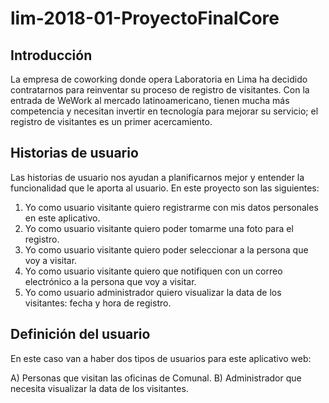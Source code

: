 # lim-2018-01-ProyectoFinalCore

## Introducción

La empresa de coworking donde opera Laboratoria en Lima ha decidido contratarnos para reinventar su proceso de registro de visitantes. Con la entrada de WeWork al mercado latinoamericano, tienen mucha más competencia y necesitan invertir en tecnología para mejorar su servicio; el registro de visitantes es un primer acercamiento. 

## Historias de usuario

Las historias de usuario nos ayudan a planificarnos mejor y entender la funcionalidad que le aporta al usuario. En este proyecto son las siguientes:

1. Yo como usuario visitante quiero registrarme con mis datos personales en este aplicativo.
2. Yo como usuario visitante quiero poder tomarme una foto para el registro.
3. Yo como usuario visitante quiero poder seleccionar a la persona que voy a visitar.
4. Yo como usuario visitante quiero que notifiquen con un correo electrónico a la persona que voy a visitar.
5. Yo como usuario administrador quiero visualizar la data de los visitantes: fecha y hora de registro.

## Definición del usuario

En este caso van a haber dos tipos de usuarios para este aplicativo web:

A) Personas que visitan las oficinas de Comunal. 
B) Administrador que necesita visualizar la data de los visitantes.

